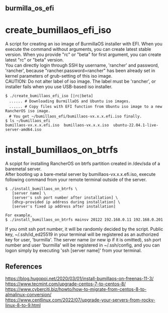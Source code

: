 ## burmilla_os_efi
# create_bumillaos_efi_iso
  A script for creating an iso image of BurmillaOS installer with EFI. When you execute the command without arguments, you can create latest stable version. When you provide "rc" or "beta" for first argument, you can create latest "rc" or "beta" version.<br>
  You can directly login through SSH by username, 'rancher' and password, 'rancher', because "rancher.password=rancher" has been already set in kernel parameters of grub-setting of this iso image.<br>
  CAUTION: Do not alter label of iso image. The label must be 'rancher', or installer fails when you use USB-based iso installer.<br>
  ```
  $ ./create_bumillaos_efi_iso [|rc|beta]
  　...... # Downloading BurmillaOS and Ubuntu iso images.
  　...... # Copy files with EFI function from Ubuntu iso image to a new RancherOS iso image.
  　# You get ~/bumillaos_efi/bumillaos-vx.x.x.efi.iso finally.
  $ ls ~/bumillaos_efi
  bumillaos-vx.x.x.efi.iso  bumillaos-vx.x.x.iso  ubuntu-22.04.1-live-server-amd64.iso
  ```
# install_bumillaos_on_btrfs
A scpipt for installing RancherOS on btrfs partition created in /dev/sda of a baremetal server.<br>
After booting up a bare-metal server by bumillaos-vx.x.x.efi.iso, execute following command from your remote terminal outside of the server.
 ```
$ ./install_bumillaos_on_btrfs \
	[server name] \
	[server's ssh port number after installation] \
	[dhcp-provided ip address during installation] \
	[server's fixed ip address after installation]

For example,
$ ./install_bumillaos_on_btrfs mainsv 20122 192.168.0.11 192.168.0.201
 ```
If you omit ssh port number, it will be randomly decided by the script. Public key, ~/.ssh/id_ed25519 in your terminal will be registered as an authorized key for user, 'burmilla'. The server name (or new ip if it is omitted), ssh port number and user 'burmilla' will be registered in ~/.ssh/config, and you can logon simply by executing 'ssh [server name]' from your terminal. 

## References
https://blog.hugopoi.net/2020/03/01/install-bumillaos-on-freenas-11-3/<br>
https://www.tecmint.com/upgrade-centos-7-to-centos-8/<br>
https://www.cyberciti.biz/howto/how-to-migrate-from-centos-8-to-almalinux-conversion/<br>
https://www.centlinux.com/2022/07/upgrade-your-servers-from-rocky-linux-8-to-9.html<br>
